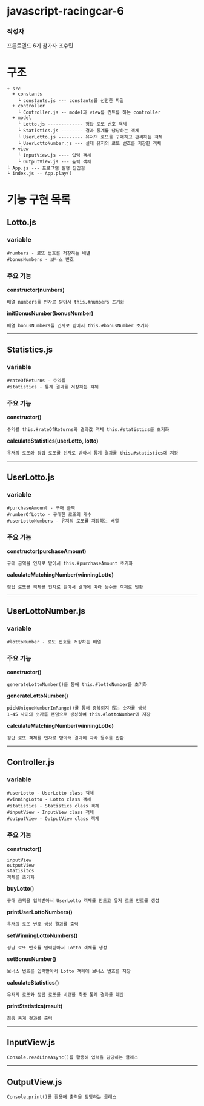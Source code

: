 # javascript-racingcar-6 #

### 작성자
프론트엔드 6기 참가자 조수민

# 구조
```
+ src
  + constants
    └ constants.js --- constants를 선언한 파일
  + controller
    └ Controller.js	-- model과 view를 컨트롤 하는 controller
  + model
    └ Lotto.js ------------- 정답 로또 번호 객체
    └ Statistics.js -------- 결과 통계를 담당하는 객체
    └ UserLotto.js --------- 유저의 로또를 구매하고 관리하는 객체
    └ UserLottoNumber.js --- 실제 유저의 로또 번호를 저장한 객체
  + view
    └ InputView.js ---- 입력 객체
    └ OutputView.js	--- 출력 객체
└ App.js --- 프로그램 실행 진입점
└ index.js -- App.play()

```

# 기능 구현 목록

## Lotto.js

### variable
	#numbers - 로또 번호를 저장하는 배열
	#bonusNumbers - 보너스 번호

### 주요 기능

__constructor(numbers)__ 

	배열 numbers를 인자로 받아서 this.#numbers 초기화

__initBonusNumber(bonusNumber)__
	
	배열 bonusNumbers를 인자로 받아서 this.#bonusNumber 초기화
___

## Statistics.js

### variable
	#rateOfReturns - 수익률
	#statistics - 통계 결과를 저장하는 객체

### 주요 기능

__constructor()__

	수익률 this.#rateOfReturns와 결과값 객체 this.#statistics를 초기화

__calculateStatistics(userLotto, lotto)__

	유저의 로또와 정답 로또를 인자로 받아서 통계 결과를 this.#statistics에 저장

---

## UserLotto.js ##

### variable
	#purchaseAmount - 구매 금액
	#numberOfLotto - 구매한 로또의 개수
	#userLottoNumbers - 유저의 로또를 저장하는 배열

### 주요 기능

__constructor(purchaseAmount)__

	구매 금액을 인자로 받아서 this.#purchaseAmount 초기화

__calculateMatchingNumber(winningLotto)__

	정답 로또를 객체를 인자로 받아서 결과에 따라 등수를 객체로 반환

___

## UserLottoNumber.js ##

### variable
	#lottoNumber - 로또 번호를 저장하는 배열

### 주요 기능

__constructor()__

	generateLottoNumber()를 통해 this.#lottoNumber를 초기화

__generateLottoNumber()__

	pickUniqueNumberInRange()를 통해 중복되지 않는 숫자를 생성
	1~45 사이의 숫자를 랜덤으로 생성하여 this.#lottoNumber에 저장

__calculateMatchingNumber(winningLotto)__

	정답 로또 객체를 인자로 받아서 결과에 따라 등수를 반환


---


## Controller.js ##

### variable
	#userLotto - UserLotto class 객체
	#winningLotto - Lotto class 객체
	#statistics - Statistics class 객체
	#inputView - InputView class 객체
	#outputView - OutputView class 객체

### 주요 기능

__constructor()__

	inputView
	outputView
	statisitcs
	객체를 초기화

__buyLotto()__

	구매 금액을 입력받아서 UserLotto 객체를 만드고 유저 로또 번호를 생성

__printUserLottoNumbers()__

	유저의 로또 번호 생성 결과를 출력

__setWinningLottoNumbers()__

	정답 로또 번호를 입력받아서 Lotto 객체를 생성


__setBonusNumber()__

	보너스 번호를 입력받아서 Lotto 객체에 보너스 번호를 저장

__calculateStatistics()__

	유저의 로또와 정답 로또를 비교한 최종 통계 결과를 계산


__printStatistics(result)__

	최종 통계 결과를 출력

___


## InputView.js ##

	Console.readLineAsync()를 활용해 입력을 담당하는 클래스

___

## OutputView.js ##

	Console.print()를 활용해 출력을 담당하는 클래스





